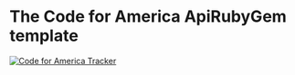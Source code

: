 # The Code for America ApiRubyGem template

[![Code for America Tracker](http://stats.codeforamerica.org/codeforamerica/clinical_trials.png)](http://stats.codeforamerica.org/projects/clinical_trials)
